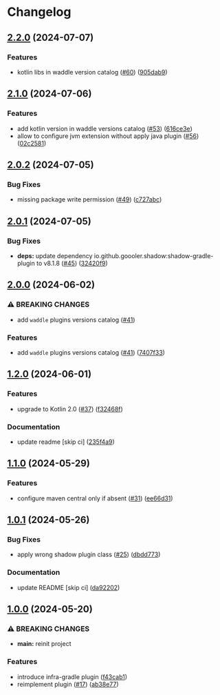 # Changelog

## [2.2.0](https://github.com/GrassMC/waddle/compare/v2.1.0...v2.2.0) (2024-07-07)


### Features

* kotlin libs in waddle version catalog ([#60](https://github.com/GrassMC/waddle/issues/60)) ([905dab9](https://github.com/GrassMC/waddle/commit/905dab9a374b6e7c28fbc068a09b1635d4aa4aeb))

## [2.1.0](https://github.com/GrassMC/waddle/compare/v2.0.2...v2.1.0) (2024-07-06)


### Features

* add kotlin version in waddle versions catalog ([#53](https://github.com/GrassMC/waddle/issues/53)) ([616ce3e](https://github.com/GrassMC/waddle/commit/616ce3e5c02f260fd2e17316d3d979ab21cd7dea))
* allow to configure jvm extension without apply java plugin ([#56](https://github.com/GrassMC/waddle/issues/56)) ([02c2581](https://github.com/GrassMC/waddle/commit/02c25812abb437a56ed8ba507402d5bb8bbc80e3))

## [2.0.2](https://github.com/GrassMC/waddle/compare/v2.0.1...v2.0.2) (2024-07-05)


### Bug Fixes

* missing package write permission ([#49](https://github.com/GrassMC/waddle/issues/49)) ([c727abc](https://github.com/GrassMC/waddle/commit/c727abc8f30ce044ba3611cbaad90a898a11cd0b))

## [2.0.1](https://github.com/GrassMC/waddle/compare/v2.0.0...v2.0.1) (2024-07-05)


### Bug Fixes

* **deps:** update dependency io.github.goooler.shadow:shadow-gradle-plugin to v8.1.8 ([#45](https://github.com/GrassMC/waddle/issues/45)) ([32420f9](https://github.com/GrassMC/waddle/commit/32420f9aab64778c4c2da8fb4e1e6d660aa7b0c1))

## [2.0.0](https://github.com/GrassMC/waddle/compare/v1.2.0...v2.0.0) (2024-06-02)


### ⚠ BREAKING CHANGES

* add `waddle` plugins versions catalog ([#41](https://github.com/GrassMC/waddle/issues/41))

### Features

* add `waddle` plugins versions catalog ([#41](https://github.com/GrassMC/waddle/issues/41)) ([7407f33](https://github.com/GrassMC/waddle/commit/7407f33f991411bf75332029c3a02db3469ce3a1))

## [1.2.0](https://github.com/GrassMC/waddle/compare/v1.1.0...v1.2.0) (2024-06-01)


### Features

* upgrade to Kotlin 2.0 ([#37](https://github.com/GrassMC/waddle/issues/37)) ([f32468f](https://github.com/GrassMC/waddle/commit/f32468fab550e619167746e51e760283a321d9da))


### Documentation

* update readme [skip ci] ([235f4a9](https://github.com/GrassMC/waddle/commit/235f4a954d1157f584ba68fb749c411fbec7c642))

## [1.1.0](https://github.com/GrassMC/waddle/compare/v1.0.1...v1.1.0) (2024-05-29)


### Features

* configure maven central only if absent ([#31](https://github.com/GrassMC/waddle/issues/31)) ([ee66d31](https://github.com/GrassMC/waddle/commit/ee66d31cdac419ccd6225415b54ba3778ed48e59))

## [1.0.1](https://github.com/GrassMC/waddle/compare/v1.0.0...v1.0.1) (2024-05-26)


### Bug Fixes

* apply wrong shadow plugin class ([#25](https://github.com/GrassMC/waddle/issues/25)) ([dbdd773](https://github.com/GrassMC/waddle/commit/dbdd773d1a295f17ca8ecb129c79f4e48d1ecd96))


### Documentation

* update README [skip ci] ([da92202](https://github.com/GrassMC/waddle/commit/da92202b912658d9bf3bed2aaf08917ffd3c198c))

## [1.0.0](https://github.com/GrassMC/waddle/compare/v1.0.0-SNAPSHOT...v1.0.0) (2024-05-20)


### ⚠ BREAKING CHANGES

* **main:** reinit project

### Features

* introduce infra-gradle plugin ([f43cab1](https://github.com/GrassMC/waddle/commit/f43cab19ebe87a3ffe2475300516df54db6a8582))
* reimplement plugin ([#17](https://github.com/GrassMC/waddle/issues/17)) ([ab38e77](https://github.com/GrassMC/waddle/commit/ab38e775c8a95d0f5af7319e053131e6fb554919))
